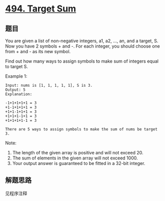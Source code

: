 # [494. Target Sum](https://leetcode-cn.com/problems/target-sum/)

## 题目

You are given a list of non-negative integers, a1, a2, ..., an, and a target, S. Now you have 2 symbols + and -. For each integer, you should choose one from + and - as its new symbol.

Find out how many ways to assign symbols to make sum of integers equal to target S.

Example 1:

```text
Input: nums is [1, 1, 1, 1, 1], S is 3.
Output: 5
Explanation:

-1+1+1+1+1 = 3
+1-1+1+1+1 = 3
+1+1-1+1+1 = 3
+1+1+1-1+1 = 3
+1+1+1+1-1 = 3

There are 5 ways to assign symbols to make the sum of nums be target 3.
```

Note:

1. The length of the given array is positive and will not exceed 20.
1. The sum of elements in the given array will not exceed 1000.
1. Your output answer is guaranteed to be fitted in a 32-bit integer.

## 解题思路

见程序注释
